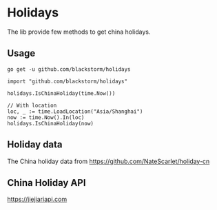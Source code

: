# Holidays

The lib provide few methods to get china holidays.

## Usage

```shell
go get -u github.com/blackstorm/holidays
```

```golang
import "github.com/blackstorm/holidays"

holidays.IsChinaHoliday(time.Now())

// With location
loc, _ := time.LoadLocation("Asia/Shanghai")
now := time.Now().In(loc)
holidays.IsChinaHoliday(now)
```

## Holiday data
The China holiday data from https://github.com/NateScarlet/holiday-cn

## China Holiday API

https://jiejiariapi.com
